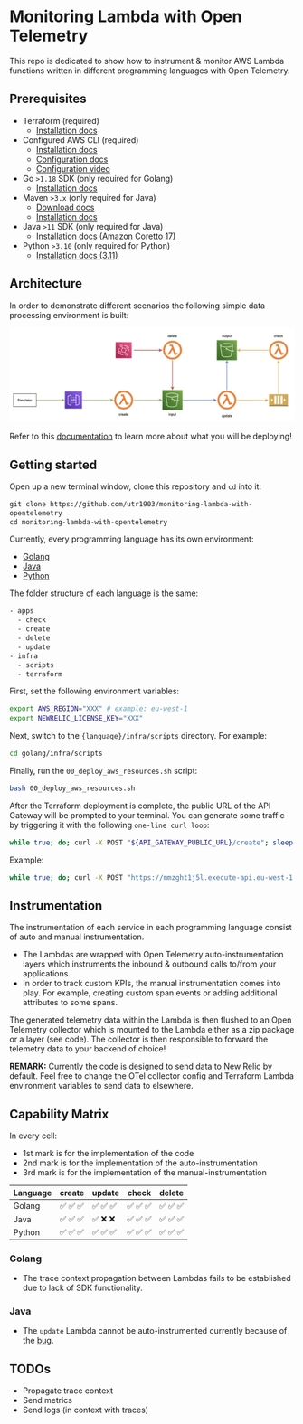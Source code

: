 # Monitoring Lambda with Open Telemetry

This repo is dedicated to show how to instrument & monitor AWS Lambda functions written in different programming languages with Open Telemetry.

## Prerequisites

- Terraform (required)
  - [Installation docs](https://developer.hashicorp.com/terraform/downloads)
- Configured AWS CLI (required)
  - [Installation docs](https://docs.aws.amazon.com/cli/latest/userguide/getting-started-install.html)
  - [Configuration docs](https://docs.aws.amazon.com/cli/latest/userguide/cli-chap-configure.html)
  - [Configuration video](https://www.youtube.com/watch?v=Rp-A84oh4G8)
- Go `>1.18` SDK (only required for Golang)
  - [Installation docs](https://go.dev/doc/install)
- Maven `>3.x` (only required for Java)
  - [Download docs](https://maven.apache.org/download.cgi)
  - [Installation docs](https://maven.apache.org/install.html)
- Java `>11` SDK (only required for Java)
  - [Installation docs (Amazon Coretto 17)](https://docs.aws.amazon.com/corretto/latest/corretto-17-ug/what-is-corretto-17.html)
- Python `>3.10` (only required for Python)
  - [Installation docs (3.11)](https://www.python.org/downloads/release/python-3110/)

## Architecture

In order to demonstrate different scenarios the following simple data processing environment is built:

![Architecture](/docs/architecture.png)

Refer to this [documentation](/docs/workflow.md) to learn more about what you will be deploying!

## Getting started

Open up a new terminal window, clone this repository and `cd` into it:

```
git clone https://github.com/utr1903/monitoring-lambda-with-opentelemetry
cd monitoring-lambda-with-opentelemetry
```

Currently, every programming language has its own environment:

- [Golang](/golang/)
- [Java](/java/)
- [Python](/python/)

The folder structure of each language is the same:

```
- apps
  - check
  - create
  - delete
  - update
- infra
  - scripts
  - terraform
```

First, set the following environment variables:

```bash
export AWS_REGION="XXX" # example: eu-west-1
export NEWRELIC_LICENSE_KEY="XXX"
```

Next, switch to the `{language}/infra/scripts` directory. For example:

```bash
cd golang/infra/scripts
```

Finally, run the `00_deploy_aws_resources.sh` script:

```bash
bash 00_deploy_aws_resources.sh
```

After the Terraform deployment is complete, the public URL of the API Gateway will be prompted to your terminal. You can generate some traffic by triggering it with the following `one-line curl loop`:

```bash
while true; do; curl -X POST "${API_GATEWAY_PUBLIC_URL}/create"; sleep 1; done
```

Example:

```bash
while true; do; curl -X POST "https://mmzght1j5l.execute-api.eu-west-1.amazonaws.com/prod/create"; sleep 1; done
```

## Instrumentation

The instrumentation of each service in each programming language consist of auto and manual instrumentation.

- The Lambdas are wrapped with Open Telemetry auto-instrumentation layers which instruments the inbound & outbound calls to/from your applications.
- In order to track custom KPIs, the manual instrumentation comes into play. For example, creating custom span events or adding additional attributes to some spans.

The generated telemetry data within the Lambda is then flushed to an Open Telemetry collector which is mounted to the Lambda either as a zip package or a layer (see code). The collector is then responsible to forward the telemetry data to your backend of choice!

**REMARK:** Currently the code is designed to send data to [New Relic](https://newrelic.com/) by default. Feel free to change the OTel collector config and Terraform Lambda environment variables to send data to elsewhere.

## Capability Matrix

In every cell:

- 1st mark is for the implementation of the code
- 2nd mark is for the implementation of the auto-instrumentation
- 3rd mark is for the implementation of the manual-instrumentation

| Language | create   | update   | check    | delete   |
| -------- | -------- | -------- | -------- | -------- |
| Golang   | ✅ ✅ ✅ | ✅ ✅ ✅ | ✅ ✅ ✅ | ✅ ✅ ✅ |
| Java     | ✅ ✅ ✅ | ✅ ❌ ❌ | ✅ ✅ ✅ | ✅ ✅ ✅ |
| Python   | ✅ ✅ ✅ | ✅ ✅ ✅ | ✅ ✅ ✅ | ✅ ✅ ✅ |

### Golang

- The trace context propagation between Lambdas fails to be established due to lack of SDK functionality.

### Java

- The `update` Lambda cannot be auto-instrumented currently because of the [bug](https://github.com/open-telemetry/opentelemetry-lambda/issues/640).

## TODOs

- Propagate trace context
- Send metrics
- Send logs (in context with traces)

